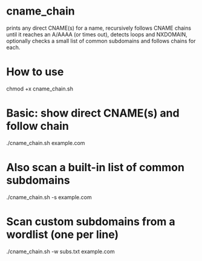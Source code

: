 # cname_chain
prints any direct CNAME(s) for a name,
recursively follows CNAME chains until it reaches an A/AAAA (or times out),
detects loops and NXDOMAIN,
optionally checks a small list of common subdomains and follows chains for each.

# How to use
chmod +x cname_chain.sh

# Basic: show direct CNAME(s) and follow chain
./cname_chain.sh example.com

# Also scan a built-in list of common subdomains
./cname_chain.sh -s example.com

# Scan custom subdomains from a wordlist (one per line)
./cname_chain.sh -w subs.txt example.com
